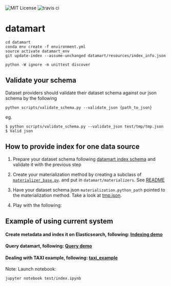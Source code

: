 ![MIT License](https://img.shields.io/badge/license-MIT-blue.svg) ![travis ci](https://travis-ci.org/usc-isi-i2/etk.svg?branch=master)

# datamart

```commandline
cd datamart
conda env create -f environment.yml
source activate datamart_env
git update-index --assume-unchanged datamart/resources/index_info.json

python -W ignore -m unittest discover
```

## Validate your schema
Dataset providers should validate their dataset schema against our json schema by the following
```commandline
python scripts/validate_schema.py --validate_json {path_to_json}
```
eg.
```commandline
$ python scripts/validate_schema.py --validate_json test/tmp/tmp.json
$ Valid json
```

## How to provide index for one data source

1. Prepare your dataset schema following [datamart index schema](https://paper.dropbox.com/doc/Datamart-Index-Schema--ARZ9ANxCYpvOOfTKxXGE9MI1Ag-0Uu03rDIUCttwS0x9GLCq)
 and validate it with the previous step

2. Create your materialization method by creating a subclass of [`materializer_base.py`](./datamart/materializers/materializer_base.py).
and put in `datamart/materializers`. See [README](./datamart/materializers/README.MD)

3. Have your dataset schema json `materialization.python_path` pointed to the materialization method. 
Take a look at [tmp.json](./test/tmp/tmp.json#L10).

4. Play with the following:

## Example of using current system

#### Create metadata and index it on Elasticsearch, following: [Indexing demo](./test/index.ipynb)
#### Query datamart, following: [Query demo](./test/query.ipynb)
#### Dealing with TAXI example, following: [taxi_example](./test/taxi_example.ipynb)


Note: Launch notebook: 
```
jupyter notebook test/index.ipynb
```
